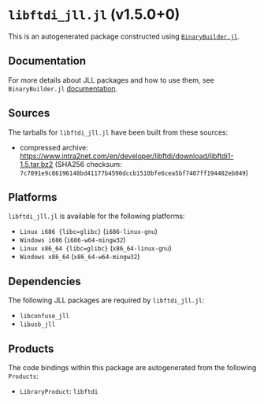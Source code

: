 # `libftdi_jll.jl` (v1.5.0+0)

This is an autogenerated package constructed using [`BinaryBuilder.jl`](https://github.com/JuliaPackaging/BinaryBuilder.jl).

## Documentation

For more details about JLL packages and how to use them, see `BinaryBuilder.jl` [documentation](https://docs.binarybuilder.org/stable/jll/).

## Sources

The tarballs for `libftdi_jll.jl` have been built from these sources:

* compressed archive: https://www.intra2net.com/en/developer/libftdi/download/libftdi1-1.5.tar.bz2 (SHA256 checksum: `7c7091e9c86196148bd41177b4590dccb1510bfe6cea5bf7407ff194482eb049`)

## Platforms

`libftdi_jll.jl` is available for the following platforms:

* `Linux i686 {libc=glibc}` (`i686-linux-gnu`)
* `Windows i686` (`i686-w64-mingw32`)
* `Linux x86_64 {libc=glibc}` (`x86_64-linux-gnu`)
* `Windows x86_64` (`x86_64-w64-mingw32`)

## Dependencies

The following JLL packages are required by `libftdi_jll.jl`:

* `libconfuse_jll`
* `libusb_jll`

## Products

The code bindings within this package are autogenerated from the following `Products`:

* `LibraryProduct`: `libftdi`
